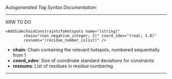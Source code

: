 _Autogenerated Tag Syntax Documentation:_

---
XRW TO DO

```
<AddSidechainConstraintsToHotspots name="(string)"
        chain="(non_negative_integer; 2)" coord_sdev="(real; 1.0)"
        resnums="(residue_number_cslist)" />
```

-   **chain**: Chain containing the relevant hotspots, numbered sequentially from 1
-   **coord_sdev**: Size of coordinate standard deviations for constraints
-   **resnums**: List of residues in residue numbering

---
